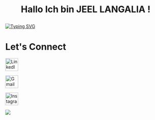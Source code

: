 # <p align="center">Hallo Ich bin JEEL LANGALIA !  
[//]: # (Hardline)
[![Typing SVG](https://readme-typing-svg.demolab.com?font=Fira+Code&pause=1000&center=true&vCenter=true&width=435&lines=Energy+%26+Data+Analysis+Enthusiast)](https://git.io/typing-svg)

# Let's Connect
[//]: # (LinkedIn) 
<a href="https://www.linkedin.com/in/jeelsoni/" target="_blank">
  <img src="https://upload.wikimedia.org/wikipedia/commons/0/01/LinkedIn_Logo_2023.png" alt="LinkedIn" style="width: 40px; height: 40px; display: inline-block;">
</a>


[//]: # (Gmail) 
<a href="mailto:jeelsoni1011@gmail.com">
  <img src="https://upload.wikimedia.org/wikipedia/commons/4/44/Gmail_Logo_2023.png" alt="Gmail" style="width: 40px; height: 40px; display: inline-block;">
</a>


[//]: # (Instagram) 
<a href="https://www.instagram.com/jeelsoni/" target="_blank">
  <img src="https://upload.wikimedia.org/wikipedia/commons/a/a5/Instagram_icon.png" alt="Instagram" style="width: 40px; height: 40px;">
</a>


[//]: # (Profile Icon)
[![](https://visitcount.itsvg.in/api?id=jeellangalia&label=Profile%20Views&color=1&icon=0&pretty=false)](https://visitcount.itsvg.in)

